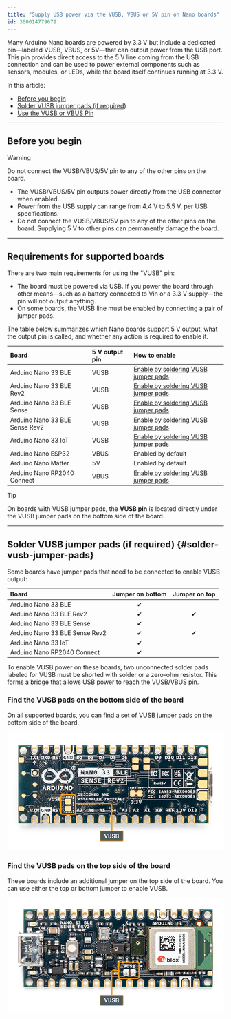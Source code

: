 ```yaml
---
title: "Supply USB power via the VUSB, VBUS or 5V pin on Nano boards"
id: 360014779679
---
```


Many Arduino Nano boards are powered by 3.3 V but include a dedicated pin—labeled VUSB, VBUS, or 5V—that can output power from the USB port. This pin provides direct access to the 5 V line coming from the USB connection and can be used to power external components such as sensors, modules, or LEDs, while the board itself continues running at 3.3 V.

In this article:

* [Before you begin](#before-you-begin)
* [Solder VUSB jumper pads (if required)](#solder-vusb-jumper-pads)
* [Use the VUSB or VBUS Pin](#use-the-vusb-or-vbus-pin)

---

## Before you begin

> [!WARNING]
> Do not connect the VUSB/VBUS/5V pin to any of the other pins on the board.

* The VUSB/VBUS/5V pin outputs power directly from the USB connector when enabled.
* Power from the USB supply can range from 4.4 V to 5.5 V, per USB specifications.
* Do not connect the VUSB/VBUS/5V pin to any of the other pins on the board. Supplying 5 V to other pins can permanently damage the board.

---

## Requirements for supported boards

There are two main requirements for using the "VUSB" pin:

* The board must be powered via USB. If you power the board through other means—such as a battery connected to Vin or a 3.3 V supply—the pin will not output anything.
* On some boards, the VUSB line must be enabled by connecting a pair of jumper pads.

The table below summarizes which Nano boards support 5 V output, what the output pin is called, and whether any action is required to enable it.

| Board                          | 5 V output pin | How to enable                                       |
|:-------------------------------|:---------------|:----------------------------------------------------|
| Arduino Nano 33 BLE            | VUSB           | [Enable by soldering VUSB jumper pads](#solder-vusb-jumper-pads) |
| Arduino Nano 33 BLE Rev2       | VUSB           | [Enable by soldering VUSB jumper pads](#solder-vusb-jumper-pads) |
| Arduino Nano 33 BLE Sense      | VUSB           | [Enable by soldering VUSB jumper pads](#solder-vusb-jumper-pads) |
| Arduino Nano 33 BLE Sense Rev2 | VUSB           | [Enable by soldering VUSB jumper pads](#solder-vusb-jumper-pads) |
| Arduino Nano 33 IoT            | VUSB           | [Enable by soldering VUSB jumper pads](#solder-vusb-jumper-pads) |
| Arduino Nano ESP32             | VBUS           | Enabled by default                                  |
| Arduino Nano Matter            | 5V             | Enabled by default                                  |
| Arduino Nano RP2040 Connect    | VBUS           | [Enable by soldering VUSB jumper pads](#solder-vusb-jumper-pads) |

> [!TIP]
> On boards with VUSB jumper pads, the **VUSB pin** is located directly under the VUSB jumper pads on the bottom side of the board.

---

## Solder VUSB jumper pads (if required) {#solder-vusb-jumper-pads}

Some boards have jumper pads that need to be connected to enable VUSB output:

| Board                          | Jumper on bottom | Jumper on top |
|:-------------------------------|:----------------:|:-------------:|
| Arduino Nano 33 BLE            |         ✔        |               |
| Arduino Nano 33 BLE Rev2       |         ✔        |       ✔       |
| Arduino Nano 33 BLE Sense      |         ✔        |               |
| Arduino Nano 33 BLE Sense Rev2 |         ✔        |       ✔       |
| Arduino Nano 33 IoT            |         ✔        |               |
| Arduino Nano RP2040 Connect    |         ✔        |               |

To enable VUSB power on these boards, two unconnected solder pads labeled for VUSB must be shorted with solder or a zero-ohm resistor. This forms a bridge that allows USB power to reach the VUSB/VBUS pin.

### Find the VUSB pads on the bottom side of the board

On all supported boards, you can find a set of VUSB jumper pads on the bottom side of the board.

![Location of the VUSB jumper pad on the bottom side of the Nano 33 BLE Sense Rev2.](img/nano-sense-rev2-ble-vusb-pad-bottom.png)

### Find the VUSB pads on the top side of the board

These boards include an additional jumper on the top side of the board. You can use either the top or bottom jumper to enable VUSB.

![Location of the VUSB jumper pad on the top side of the Nano 33 BLE Sense Rev2.](img/nano-sense-rev2-ble-vusb-pad-top.png)
